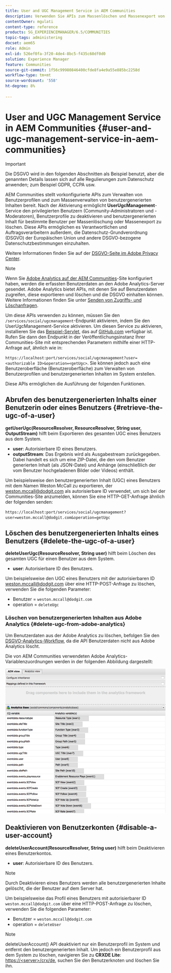 ```yaml
---
title: User and UGC Management Service in AEM Communities
description: Verwenden Sie APIs zum Massenlöschen und Massenexport von benutzergenerierten Inhalten und Deaktivieren von Benutzerkonten.
contentOwner: mgulati
content-type: reference
products: SG_EXPERIENCEMANAGER/6.5/COMMUNITIES
topic-tags: administering
docset: aem65
role: Admin
exl-id: 526ef0fa-3f20-4de4-8bc5-f435c60df0d0
solution: Experience Manager
feature: Communities
source-git-commit: 1f56c99980846400cfde8fa4e9a55e885bc2258d
workflow-type: tm+mt
source-wordcount: '558'
ht-degree: 8%

---
```


# User and UGC Management Service in AEM Communities {#user-and-ugc-management-service-in-aem-communities}

>[!IMPORTANT]
>
>Die DSGVO wird in den folgenden Abschnitten als Beispiel benutzt, aber die genannten Details lassen sich auf alle Regulierungen zum Datenschutz anwenden; zum Beispiel GDPR, CCPA usw.

AEM Communities stellt vorkonfigurierte APIs zum Verwalten von Benutzerprofilen und zum Massenverwalten von benutzergenerierten Inhalten bereit. Nach der Aktivierung ermöglicht **UserUgcManagement**-Service den privilegierten Benutzern (Community-Administratoren und -Moderatoren), Benutzerprofile zu deaktivieren und benutzergenerierten Inhalt für bestimmte Benutzer per Massenlöschung oder Massenexport zu löschen. Diese APIs ermöglichen es Verantwortlichen und Auftragsverarbeitern außerdem, die Datenschutz-Grundverordnung (DSGVO) der Europäischen Union und andere DSGVO-bezogene Datenschutzbestimmungen einzuhalten.

Weitere Informationen finden Sie auf der [DSGVO-Seite im Adobe Privacy Center](https://www.adobe.com/de/privacy/general-data-protection-regulation.html).

>[!NOTE]
>
>Wenn Sie [Adobe Analytics auf der AEM Communities](/help/communities/analytics.md)-Site konfiguriert haben, werden die erfassten Benutzerdaten an den Adobe Analytics-Server gesendet. Adobe Analytics bietet APIs, mit denen Sie auf Benutzerdaten zugreifen, diese exportieren und löschen und die DSGVO einhalten können. Weitere Informationen finden Sie unter [Senden von Zugriffs- und Löschanfragen](https://experienceleague.adobe.com/docs/analytics/admin/data-governance/gdpr-submit-access-delete.html?lang=de).

Um diese APIs verwenden zu können, müssen Sie den `/services/social/ugcmanagement`-Endpunkt aktivieren, indem Sie den UserUgcManagement-Service aktivieren. Um diesen Service zu aktivieren, installieren Sie das [Beispiel-Servlet](https://github.com/Adobe-Marketing-Cloud/aem-communities-ugc-migration/tree/main/bundles/communities-ugc-management-servlet), das auf [GitHub.com](https://github.com/Adobe-Marketing-Cloud/aem-communities-ugc-migration/tree/main/bundles/communities-ugc-management-servlet) verfügbar ist. Rufen Sie dann den Endpunkt in der Veröffentlichungsinstanz Ihrer Communities-Site mit entsprechenden Parametern mithilfe einer HTTP-Anfrage auf, ähnlich wie in:

`https://localhost:port/services/social/ugcmanagement?user=<authorizable ID>&operation=<getUgc>`. Sie können jedoch auch eine Benutzeroberfläche (Benutzeroberfläche) zum Verwalten von Benutzerprofilen und benutzergenerierten Inhalten im System erstellen.

Diese APIs ermöglichen die Ausführung der folgenden Funktionen.

## Abrufen des benutzergenerierten Inhalts einer Benutzerin oder eines Benutzers {#retrieve-the-ugc-of-a-user}

**getUserUgc(ResourceResolver, ResourceResolver, String user, OutputStream)** hilft beim Exportieren des gesamten UGC eines Benutzers aus dem System.

* **user**: Autorisierbare ID eines Benutzers.
* **outputStream**: Das Ergebnis wird als Ausgabestream zurückgegeben. Dabei handelt es sich um eine ZIP-Datei, die den vom Benutzer generierten Inhalt (als JSON-Datei) und Anhänge (einschließlich der vom Benutzer hochgeladenen Bilder oder Videos) enthält.

Um beispielsweise den benutzergenerierten Inhalt (UGC) eines Benutzers mit dem Namen Weston McCall zu exportieren, der weston.mccall@dodgit.com als autorisierbare ID verwendet, um sich bei der Communities-Site anzumelden, können Sie eine HTTP-GET-Anfrage ähnlich der folgenden senden:

`https://localhost:port/services/social/ugcmanagement?user=weston.mccall@dodgit.com&operation=getUgc`

## Löschen des benutzergenerierten Inhalts eines Benutzers {#delete-the-ugc-of-a-user}

**deleteUserUgc(ResourceResolver, String user)** hilft beim Löschen des gesamten UGC für einen Benutzer aus dem System.

* **user**: Autorisierbare ID des Benutzers.

Um beispielsweise den UGC eines Benutzers mit der autorisierbaren ID weston.mccall@dodgit.com über eine HTTP-POST-Anfrage zu löschen, verwenden Sie die folgenden Parameter:

* Benutzer = `weston.mccall@dodgit.com`
* operation = `deleteUgc`

### Löschen von benutzergenerierten Inhalten aus Adobe Analytics {#delete-ugc-from-adobe-analytics}

Um Benutzerdaten aus der Adobe Analytics zu löschen, befolgen Sie den [DSGVO-Analytics-Workflow](https://experienceleague.adobe.com/docs/analytics/admin/data-governance/an-gdpr-workflow.html?lang=de), da die API Benutzerdaten nicht aus Adobe Analytics löscht.

Die von AEM Communities verwendeten Adobe Analytics-Variablenzuordnungen werden in der folgenden Abbildung dargestellt:

![AEM Communities-Variablenzuordnung für Adobe Analytics](assets/analytics-communities-mapping.png)

## Deaktivieren von Benutzerkonten {#disable-a-user-account}

**deleteUserAccount(ResourceResolver, String user)** hilft beim Deaktivieren eines Benutzerkontos.

* **user**: Autorisierbare ID des Benutzers.

>[!NOTE]
>
>Durch Deaktivieren eines Benutzers werden alle benutzergenerierten Inhalte gelöscht, die der Benutzer auf dem Server hat.

Um beispielsweise das Profil eines Benutzers mit autorisierbarer ID `weston.mccall@dodgit.com` über eine HTTP-POST-Anfrage zu löschen, verwenden Sie die folgenden Parameter:

* Benutzer = `weston.mccall@dodgit.com`
* operation = `deleteUser`

>[!NOTE]
>
>deleteUserAccount() API deaktiviert nur ein Benutzerprofil im System und entfernt den benutzergenerierten Inhalt. Um jedoch ein Benutzerprofil aus dem System zu löschen, navigieren Sie zu **CRXDE Lite**: [https://&lt;server>/crx/de](https://localhost:4502/crx/de), suchen Sie den Benutzerknoten und löschen Sie ihn.
